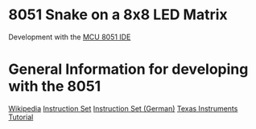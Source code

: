 # 8051 Snake on a 8x8 LED Matrix
Development with the [MCU 8051 IDE](https://sourceforge.net/projects/mcu8051ide/)

# General Information for developing with the 8051
[Wikipedia](https://en.wikipedia.org/wiki/Intel_MCS-51)
[Instruction Set](https://www.win.tue.nl/~aeb/comp/8051/set8051.html#51movx)
[Instruction Set (German)](http://www.global.hs-mittweida.de/~mcls/deutsch/helpsys/t_as2.htm)
[Texas Instruments Tutorial](ftp://ftp.ti.com/pub/data_acquisition/MSC_CD-ROM/8051_Tutorial/tut8051.html)
